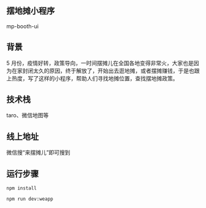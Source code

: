 ## 摆地摊小程序

mp-booth-ui

## 背景

5 月份，疫情好转，政策导向，一时间摆摊儿在全国各地变得非常火，大家也是因为在家封闭太久的原因，终于解放了，开始出去逛地摊，或者摆摊赚钱，于是也跟上热度，写了这样的小程序，帮助人们寻找地摊位置，查找摆地摊政策。

## 技术栈

taro、微信地图等

## 线上地址

微信搜“来摆摊儿”即可搜到

## 运行步骤

```
npm install

npm run dev:weapp

```
